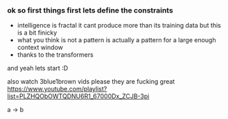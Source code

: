 ### ok so first things first lets define the constraints
- intelligence is fractal it cant produce more than its training data but this is a bit finicky
- what you think is not a pattern is actually a pattern for a large enough context window
- thanks to the transformers

and yeah lets start :D

also watch 3blue1brown vids please they are fucking great 
https://www.youtube.com/playlist?list=PLZHQObOWTQDNU6R1_67000Dx_ZCJB-3pi

a -> b
